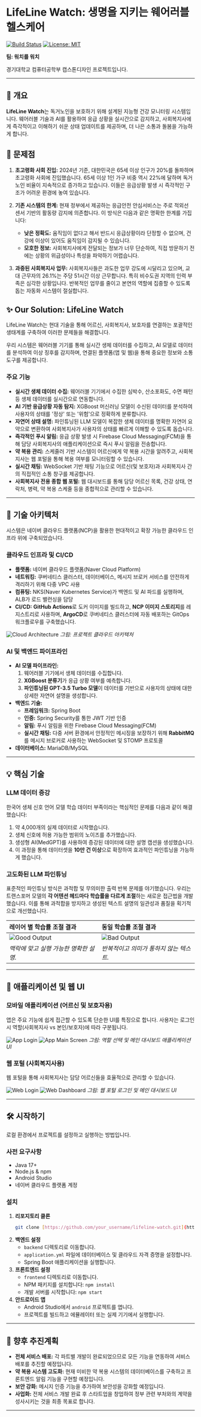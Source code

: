 # LifeLine Watch: 생명을 지키는 웨어러블 헬스케어

[![Build Status](https://img.shields.io/badge/build-passing-brightgreen)](https://github.com)
[![License: MIT](https://img.shields.io/badge/License-MIT-yellow.svg)](https://opensource.org/licenses/MIT)

**팀: 워치를 워치**

경기대학교 컴퓨터공학부 캡스톤디자인 프로젝트입니다.

---

## 📖 개요

**LifeLine Watch**는 독거노인을 보호하기 위해 설계된 지능형 건강 모니터링 시스템입니다. 웨어러블 기술과 AI를 활용하여 응급 상황을 실시간으로 감지하고, 사회복지사에게 즉각적이고 이해하기 쉬운 상태 업데이트를 제공하며, 더 나은 소통과 돌봄을 가능하게 합니다.

## 🚨 문제점

1.  **초고령화 사회 진입:** 2024년 기준, 대한민국은 65세 이상 인구가 20%를 돌파하며 초고령화 사회에 진입했습니다. 65세 이상 1인 가구 비중 역시 22%에 달하며 독거노인 비율이 지속적으로 증가하고 있습니다. 이들은 응급상황 발생 시 즉각적인 구조가 어려운 환경에 놓여 있습니다.

2.  **기존 시스템의 한계:** 현재 정부에서 제공하는 응급안전 안심서비스는 주로 적외선 센서 기반의 활동량 감지에 의존합니다. 이 방식은 다음과 같은 명확한 한계를 가집니다:
    * **낮은 정확도:** 움직임이 없다고 해서 반드시 응급상황이라 단정할 수 없으며, 건강에 이상이 있어도 움직임이 감지될 수 있습니다.
    * **모호한 정보:** 사회복지사에게 전달되는 정보가 너무 단순하여, 직접 방문하기 전에는 상황의 위급성이나 특성을 파악하기 어렵습니다.

3.  **과중된 사회복지사 업무:** 사회복지사들은 과도한 업무 강도에 시달리고 있으며, 교대 근무자의 26.1%는 주당 51시간 이상 근무합니다. 특히 비수도권 지역의 인력 부족은 심각한 상황입니다. 반복적인 업무를 줄이고 본연의 역할에 집중할 수 있도록 돕는 자동화 시스템이 절실합니다.

## ✨ Our Solution: LifeLine Watch

LifeLine Watch는 현대 기술을 통해 어르신, 사회복지사, 보호자를 연결하는 포괄적인 생태계를 구축하여 이러한 문제들을 해결합니다.

우리 시스템은 웨어러블 기기를 통해 실시간 생체 데이터를 수집하고, AI 모델로 데이터를 분석하여 이상 징후를 감지하며, 연결된 플랫폼(앱 및 웹)을 통해 중요한 정보와 소통 도구를 제공합니다.

### 주요 기능

* **실시간 생체 데이터 수집:** 웨어러블 기기에서 수집한 심박수, 산소포화도, 수면 패턴 등 생체 데이터를 실시간으로 연동합니다.
* **AI 기반 응급상황 자동 탐지:** XGBoost 머신러닝 모델이 수신된 데이터를 분석하여 사용자의 상태를 '정상' 또는 '위험'으로 정확하게 분류합니다.
* **자연어 상태 설명:** 파인튜닝된 LLM 모델이 복잡한 생체 데이터를 명확한 자연어 요약으로 변환하여 사회복지사가 사용자의 상태를 빠르게 이해할 수 있도록 돕습니다.
* **즉각적인 푸시 알림:** 응급 상황 발생 시 Firebase Cloud Messaging(FCM)을 통해 담당 사회복지사의 애플리케이션으로 즉시 푸시 알림을 전송합니다.
* **약 복용 관리:** 스케줄러 기반 시스템이 어르신에게 약 복용 시간을 알려주고, 사회복지사는 웹 포털을 통해 복용 여부를 모니터링할 수 있습니다.
* **실시간 채팅:** WebSocket 기반 채팅 기능으로 어르신(및 보호자)과 사회복지사 간의 직접적인 소통 창구를 제공합니다.
* **사회복지사 전용 종합 웹 포털:** 웹 대시보드를 통해 담당 어르신 목록, 건강 상태, 연락처, 병력, 약 복용 스케줄 등을 종합적으로 관리할 수 있습니다.

---

## 🚀 기술 아키텍처

시스템은 네이버 클라우드 플랫폼(NCP)을 활용한 현대적이고 확장 가능한 클라우드 인프라 위에 구축되었습니다.

### 클라우드 인프라 및 CI/CD
* **플랫폼:** 네이버 클라우드 플랫폼(Naver Cloud Platform)
* **네트워킹:** 쿠버네티스 클러스터, 데이터베이스, 메시지 브로커 서비스를 안전하게 격리하기 위해 다중 VPC 사용
* **컴퓨팅:** NKS(Naver Kubernetes Service)가 백엔드 및 AI 파드를 실행하며, ALB가 로드 밸런싱을 담당
* **CI/CD:** **GitHub Actions**로 도커 이미지를 빌드하고, **NCP 이미지 스토리지**를 레지스트리로 사용하며, **ArgoCD**로 쿠버네티스 클러스터에 자동 배포하는 GitOps 워크플로우를 구축했습니다.

![Cloud Architecture](https://i.imgur.com/nL1M1Gz.png)
*그림: 프로젝트 클라우드 아키텍처*

### AI 및 백엔드 파이프라인
* **AI 모델 파이프라인:**
    1.  웨어러블 기기에서 생체 데이터를 수집합니다.
    2.  **XGBoost 분류기**가 응급 상황 여부를 예측합니다.
    3.  **파인튜닝된 GPT-3.5 Turbo 모델**이 데이터를 기반으로 사용자의 상태에 대한 상세한 자연어 설명을 생성합니다.
* **백엔드 기술:**
    * **프레임워크:** Spring Boot
    * **인증:** Spring Security를 통한 JWT 기반 인증
    * **알림:** 푸시 알림을 위한 Firebase Cloud Messaging(FCM)
    * **실시간 채팅:** 다중 서버 환경에서 안정적인 메시징을 보장하기 위해 **RabbitMQ**를 메시지 브로커로 사용하는 WebSocket 및 STOMP 프로토콜
* **데이터베이스:** MariaDB/MySQL

---

## 💡 핵심 기술

### LLM 데이터 증강
한국어 생체 신호 언어 모델 학습 데이터 부족이라는 핵심적인 문제를 다음과 같이 해결했습니다:
1.  약 4,000개의 실제 데이터로 시작했습니다.
2.  생체 신호에 허용 가능한 범위의 노이즈를 추가했습니다.
3.  생성형 AI(MedGPT)를 사용하여 증강된 데이터에 대한 설명 캡션을 생성했습니다.
4.  이 과정을 통해 데이터셋을 **10만 건 이상**으로 확장하여 효과적인 파인튜닝을 가능하게 했습니다.

### 고도화된 LLM 파인튜닝
표준적인 파인튜닝 방식은 과적합 및 무의미한 출력 반복 문제를 야기했습니다. 우리는 트랜스포머 모델의 **각 어텐션 헤드마다 학습률을 다르게 조절**하는 새로운 접근법을 개발했습니다. 이를 통해 과적합을 방지하고 생성된 텍스트 설명의 일관성과 품질을 획기적으로 개선했습니다.

| 레이어 별 학습률 조절 결과 | 동일 학습률 조절 결과 |
| :--- | :--- |
| ![Good Output](https://i.imgur.com/p1h3t1Z.png) | ![Bad Output](https://i.imgur.com/4q6F45w.png) |
| *맥락에 맞고 실행 가능한 명확한 설명.* | *반복적이고 의미가 통하지 않는 텍스트.* |

---

## 📱 애플리케이션 및 웹 UI

### 모바일 애플리케이션 (어르신 및 보호자용)
앱은 주요 기능에 쉽게 접근할 수 있도록 단순한 UI를 특징으로 합니다. 사용자는 로그인 시 역할(사회복지사 vs 본인/보호자)에 따라 구분됩니다.

![App Login](https://i.imgur.com/83pIY4y.png)
![App Main Screen](https://i.imgur.com/2U54U5s.png)
*그림: 역할 선택 및 메인 대시보드 애플리케이션 UI*

### 웹 포털 (사회복지사용)
웹 포털을 통해 사회복지사는 담당 어르신들을 효율적으로 관리할 수 있습니다.

![Web Login](https://i.imgur.com/2R6oG1g.png)
![Web Dashboard](https://i.imgur.com/n14aT5X.png)
*그림: 웹 포털 로그인 및 메인 대시보드 UI*

---

## 🛠 시작하기

로컬 환경에서 프로젝트를 설정하고 실행하는 방법입니다.

### 사전 요구사항

* Java 17+
* Node.js & npm
* Android Studio
* 네이버 클라우드 플랫폼 계정

### 설치

1.  **리포지토리 클론**
    ```sh
    git clone [https://github.com/your_username/lifeline-watch.git](https://github.com/your_username/lifeline-watch.git)
    ```
2.  **백엔드 설정**
    * `backend` 디렉토리로 이동합니다.
    * `application.yml` 파일에 데이터베이스 및 클라우드 자격 증명을 설정합니다.
    * Spring Boot 애플리케이션을 실행합니다.
3.  **프론트엔드 설정**
    * `frontend` 디렉토리로 이동합니다.
    * NPM 패키지를 설치합니다: `npm install`
    * 개발 서버를 시작합니다: `npm start`
4.  **안드로이드 앱**
    * Android Studio에서 `android` 프로젝트를 엽니다.
    * 프로젝트를 빌드하고 에뮬레이터 또는 실제 기기에서 실행합니다.

---

## 🔮 향후 추진계획

* **전체 서비스 배포:** 각 파트별 개발이 완료되었으므로 모든 기능을 연동하여 서비스 배포를 추진할 예정입니다.
* **약 복용 시스템 고도화:** 현재 미비한 약 복용 시스템의 데이터베이스를 구축하고 프론트엔드 알림 기능을 구현할 예정입니다.
* **보안 강화:** 메시지 인증 기능을 추가하여 보안성을 강화할 예정입니다.
* **사업화:** 전체 서비스 개발 완료 후 스타트업을 창업하여 정부 관련 부처와의 계약을 성사시키는 것을 최종 목표로 합니다.

---
